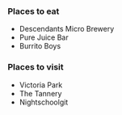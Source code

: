 ### Places to eat

- Descendants Micro Brewery
- Pure Juice Bar
- Burrito Boys

### Places to visit

- Victoria Park
- The Tannery
- Nightschoolgit 